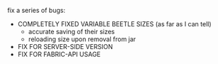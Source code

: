 fix a series of bugs:
 - COMPLETELY FIXED VARIABLE BEETLE SIZES (as far as I can tell)
 	- accurate saving of their sizes
 	- reloading size upon removal from jar
 - FIX FOR SERVER-SIDE VERSION
 - FIX FOR FABRIC-API USAGE